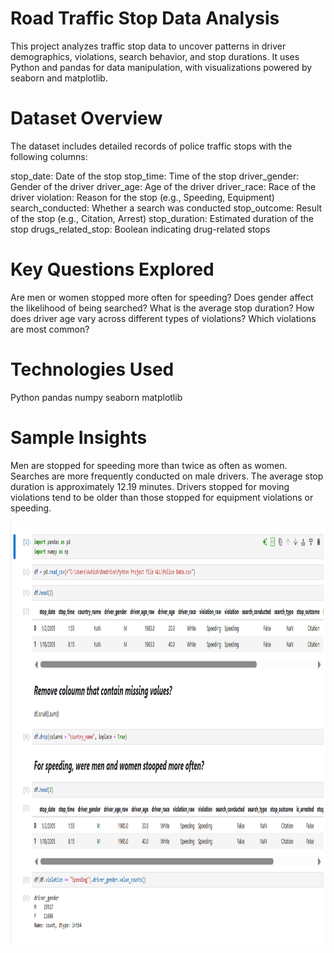 # Road Traffic Stop Data Analysis
This project analyzes traffic stop data to uncover patterns in driver demographics, violations, search behavior, and stop durations. It uses Python and pandas for data manipulation, with visualizations powered by seaborn and matplotlib.

# Dataset Overview
The dataset includes detailed records of police traffic stops with the following columns:

stop_date: Date of the stop
stop_time: Time of the stop
driver_gender: Gender of the driver
driver_age: Age of the driver
driver_race: Race of the driver
violation: Reason for the stop (e.g., Speeding, Equipment)
search_conducted: Whether a search was conducted
stop_outcome: Result of the stop (e.g., Citation, Arrest)
stop_duration: Estimated duration of the stop
drugs_related_stop: Boolean indicating drug-related stops

# Key Questions Explored
Are men or women stopped more often for speeding?
Does gender affect the likelihood of being searched?
What is the average stop duration?
How does driver age vary across different types of violations?
Which violations are most common?

# Technologies Used
Python 
pandas
numpy
seaborn
matplotlib

# Sample Insights
Men are stopped for speeding more than twice as often as women.
Searches are more frequently conducted on male drivers.
The average stop duration is approximately 12.19 minutes.
Drivers stopped for moving violations tend to be older than those stopped for equipment violations or speeding.

<img width="1314" height="674" alt="Complete Project SC" src= https://github.com/Ashishhhh2/Data-Analyst-Road-Dataset/blob/main/Road%20dataset.png/>
